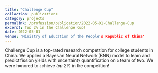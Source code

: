 ```yaml
---
title: "Challenge Cup"
collection: publications
category: projects
permalink: /profession/publication/2022-05-01-Challenge-Cup
excerpt: Top 2% in the Challenge Cup!
date: 2022-05-01
venue: 'Ministry of Education of the People's Republic of China'
---
```


Challenge Cup is a top-rated research competition for college students in China. We applied a Bayesian Neural Network (BNN) model to learn and predict fission yields with uncertainty quantification on a team of two. We were honored to achieve *top 2%* in the competition!
